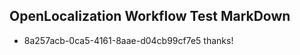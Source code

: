 ## OpenLocalization Workflow Test MarkDown
* 8a257acb-0ca5-4161-8aae-d04cb99cf7e5 
thanks!<!--HONumber=Mar16_HO3-->

